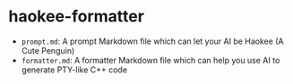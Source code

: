 # haokee-formatter

- `prompt.md`: A prompt Markdown file which can let your AI be Haokee (A Cute Penguin)
- `formatter.md`: A formatter Markdown file which can help you use AI to generate PTY-like C++ code
